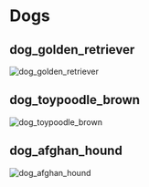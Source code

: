 # Dogs

## dog_golden_retriever

![dog_golden_retriever](https://user-images.githubusercontent.com/3177297/87242574-f6886c00-c468-11ea-9edc-dd3c36800aee.png)

## dog_toypoodle_brown

![dog_toypoodle_brown](https://user-images.githubusercontent.com/3177297/87242576-f9835c80-c468-11ea-8b32-91d031b4b595.png)

## dog_afghan_hound

![dog_afghan_hound](https://user-images.githubusercontent.com/3177297/87242577-fa1bf300-c468-11ea-996e-03af90f5b6f1.png)
